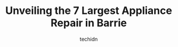 ---
layout: ampstory
image: https://i0.wp.com/www.auto.or.id/wp-content/uploads/2023/06/retech-electronics-0-barrie-1686325665.jpeg?resize=640,853
author: techidn
featured: false
description: Barrie, Ontario, Canada is a haven for Appliance Repair enthusiasts, boasting an impressive array of 7 top-notch establishments. Whether youre a seasoned connoisseur or simply curious to ex
title: Unveiling the 7 Largest Appliance Repair in Barrie
cover:
   title: Unveiling the 7 Largest Appliance Repair in Barrie
   subtitle: AUTO.OR.ID
   background: https://www.auto.or.id/wp-content/uploads/2023/06/retech-electronics-0-barrie-1686325665.jpeg

pages: 
 - layout: thirds
   top: <h1>#1 Enercare</h1>
   bottom: "<p>We recently had our furnace replaced and the installers were wonderful. They were very respectful and they did an amazing job right from when they walked into our home. T</p>"
   background: https://www.auto.or.id/wp-content/uploads/2023/06/retech-electronics-1-barrie-1686325666.jpeg
   backgroundblur: true
 - layout: thirds
   top: <h1>#2 TA Appliances & Barbecues</h1>
   bottom: "<p>42 Caplan Ave, Barrie, ON L4N 0M5, Canada</p>"
   background: https://www.auto.or.id/wp-content/uploads/2023/06/retech-electronics-2-barrie-1686325667.jpeg
   cta:
      link: https://www.auto.or.id/unveiling-the-7-largest-appliance-repair-in-barrie/
      text: Unveiling the 7 Largest Appliance Repair in Barrie
 - layout: thirds
   top: <h1>#3 911 Appliance Repair Services</h1>
   bottom: "<p>3040 Sandy Cove Dr, Innisfil, ON L9S 2K1, Canada</p>"
   background: https://images.unsplash.com/photo-1598870113763-84b6f70c0fb3?ixlib=rb-4.0.3&ixid=MnwxMjA3fDB8MHxwaG90by1wYWdlfHx8fGVufDB8fHx8&auto=format&fit=crop&w=640&h=853&q=80
   cta:
      link: https://www.auto.or.id/unveiling-the-7-largest-appliance-repair-in-barrie/
      text: Unveiling the 7 Largest Appliance Repair in Barrie
 - layout: thirds
   top: <h1>#4 Best Solution Appliance Repair</h1>
   bottom: "<p>82 Westminster Cir, Barrie, ON L4M 0A5, Canada</p>"
   background: https://images.unsplash.com/photo-1629935252276-2e9267f778a1?ixlib=rb-4.0.3&ixid=MnwxMjA3fDB8MHxwaG90by1wYWdlfHx8fGVufDB8fHx8&auto=format&fit=crop&w=640&h=853&q=80
   cta:
      link: https://www.auto.or.id/unveiling-the-7-largest-appliance-repair-in-barrie/
      text: Unveiling the 7 Largest Appliance Repair in Barrie
 - layout: thirds
   top: <h1>#5 The Appliance Shack</h1>
   bottom: "<p>7 Anne St S, Barrie, ON L4N 2C4, Canada</p>"
   background: https://images.unsplash.com/photo-1610684003787-d6a8c36b8547?ixlib=rb-4.0.3&ixid=MnwxMjA3fDB8MHxwaG90by1wYWdlfHx8fGVufDB8fHx8&auto=format&fit=crop&w=640&h=853&q=80
   cta:
      link: https://www.auto.or.id/unveiling-the-7-largest-appliance-repair-in-barrie/
      text: Unveiling the 7 Largest Appliance Repair in Barrie
 - layout: thirds
   top: <h1>#6 Northern Electronics</h1>
   bottom: "<p>647 Welham Rd #18, Barrie, ON L4N 0B7, Canada</p>"
   background: https://images.unsplash.com/photo-1603224684009-453e1af42ceb?ixlib=rb-4.0.3&ixid=MnwxMjA3fDB8MHxwaG90by1wYWdlfHx8fGVufDB8fHx8&auto=format&fit=crop&w=640&h=853&q=80
   cta:
      link: https://www.auto.or.id/unveiling-the-7-largest-appliance-repair-in-barrie/
      text: Unveiling the 7 Largest Appliance Repair in Barrie
 - layout: thirds
   top: <h1>#7 Retech Electronics</h1>
   bottom: "<p>68 D Maple Ave, Barrie, ON L4N 1R8, Canada</p>"
   background: https://images.unsplash.com/photo-1535448580089-c7f9490c78b1?ixlib=rb-4.0.3&ixid=MnwxMjA3fDB8MHxwaG90by1wYWdlfHx8fGVufDB8fHx8&auto=format&fit=crop&w=640&h=853&q=80
   cta:
      link: https://www.auto.or.id/unveiling-the-7-largest-appliance-repair-in-barrie/
      text: Unveiling the 7 Largest Appliance Repair in Barrie
 - layout: thirds
   middle: Continue reading...
   background: https://images.unsplash.com/photo-1607892027477-34542018abc4?ixlib=rb-4.0.3&ixid=MnwxMjA3fDB8MHxwaG90by1wYWdlfHx8fGVufDB8fHx8&auto=format&fit=crop&w=640&h=853&q=80
   cta:
      link: https://www.auto.or.id/unveiling-the-7-largest-appliance-repair-in-barrie/
      text: Unveiling the 7 Largest Appliance Repair in Barrie

---